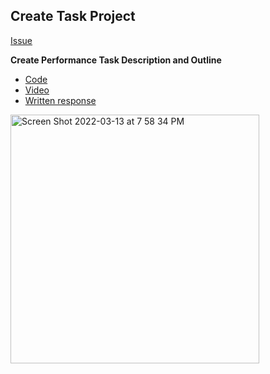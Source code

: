 ## Create Task Project

[Issue](https://github.com/sanvi1855544/p3-avatar/issues/42)

**Create Performance Task Description and Outline**

- [Code](https://github.com/yolandayangg/n224p4-beans/commit/d4c21ea3e9ef648b82f9b432d492bfaf0d00813f)
- [Video](https://user-images.githubusercontent.com/89219568/156051809-4f460a56-a78b-4850-8d39-86dcfd7fc386.mp4)
- [Written response](https://github.com/yolandayangg/n224p4-beans/wiki/Shruti-Create-Task-Write-up)


<img width="398" alt="Screen Shot 2022-03-13 at 7 58 34 PM" src="https://user-images.githubusercontent.com/89219587/158097434-3e93c98e-e16e-4576-989b-29714612d14a.png">
